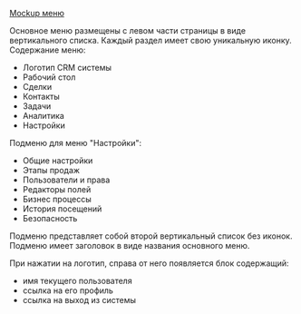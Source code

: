 [Mockup меню](https://crm-prometheus.atlassian.net/browse/CRMPROM-142)

Основное меню размещены с левом части страницы в виде вертикального списка. Каждый раздел имеет свою уникальную иконку.
Содержание меню:
* Логотип CRM системы
* Рабочий стол
* Сделки
* Контакты
* Задачи
* Аналитика
* Настройки

Подменю для меню "Настройки":
*   Общие настройки
*   Этапы продаж
*   Пользователи и права
*   Редакторы полей
*   Бизнес процессы
*   История посещений
*   Безопасность

Подменю представляет собой второй вертикальный список без иконок. Подменю имеет заголовок в виде названия основного меню.

При нажатии на логотип, справа от него появляется блок содержащий:
* имя текущего пользователя
* ссылка на его профиль
* ссылка на выход из системы
